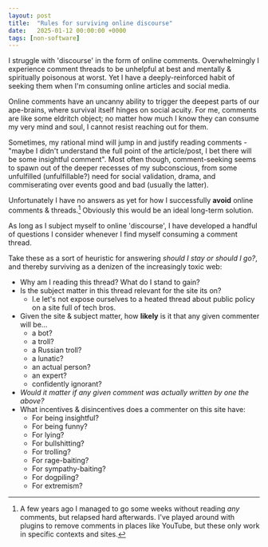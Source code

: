 ```yaml
---
layout: post
title:  "Rules for surviving online discourse"
date:   2025-01-12 00:00:00 +0000
tags: [non-software]
---
```


I struggle with 'discourse' in the form of online comments. Overwhelmingly I experience comment threads to be unhelpful at best and mentally & spiritually poisonous at worst. Yet I have a deeply-reinforced habit of seeking them when I'm consuming online articles and social media.

Online comments have an uncanny ability to trigger the deepest parts of our ape-brains, where survival itself hinges on social acuity. For me, comments are like some eldritch object; no matter how much I know they can consume my very mind and soul, I cannot resist reaching out for them. 

Sometimes, my rational mind will jump in and justify reading comments - "maybe I didn't understand the full point of the article/post, I bet there will be some insightful comment". Most often though, comment-seeking seems to spawn out of the deeper recesses of my subconscious, from some unfulfilled (unfulfillable?) need for social validation, drama, and commiserating over events good and bad (usually the latter).

Unfortunately I have no answers as yet for how I successfully **avoid** online comments & threads.[^1] Obviously this would be an ideal long-term solution.

As long as I subject myself to online 'discourse', I have developed a handful of questions I consider whenever I find myself consuming a comment thread. 

Take these as a sort of heuristic for answering *should I stay or should I go?*, and thereby surviving as a denizen of the increasingly toxic web:

- Why am I reading this thread? What do I stand to gain?
- Is the subject matter in this thread relevant for the site its on?
	- I.e let's not expose ourselves to a heated thread about public policy on a site full of tech bros.
- Given the site & subject matter, how **likely** is it that any given commenter will be...
  - a bot?
  - a troll?
  - a Russian troll?
  - a lunatic?
  - an actual person?
  - an expert?
  - confidently ignorant?
- *Would it matter if any given comment was actually written by one the above?*
- What incentives & disincentives does a commenter on this site have:
  - For being insightful?
  - For being funny?
  - For lying?
  - For bullshitting?
  - For trolling?
  - For rage-baiting?
  - For sympathy-baiting?
  - For dogpiling?
  - For extremism?

[^1]: A few years ago I managed to go some weeks without reading *any* comments, but relapsed hard afterwards. I've played around with plugins to remove comments in places like YouTube, but these only work in specific contexts and sites.
